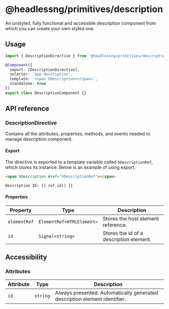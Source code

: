 # @headlessng/primitives/description

An unstyled, fully functional and accessible description component from which you can create your own styled one.

## Usage

```typescript
import { DescriptionDirective } from '@headlessng/primitives/description';

@Component({
  import: [DescriptionDirective],
  selector: 'app-description',
  template: `<span hDescription></span>`,
  standalone: true
})
export class DescriptionComponent {}
```

## API reference

### DescriptionDirective

Contains all the attributes, properties, methods, and events needed to manage description component.

#### Export

The directive is exported to a template variable called `hDescriptionRef`, which stores its instance. Below is an example of using export.

```html
<span hDescription #ref="hDescriptionRef"></span>

Description ID: {{ ref.id() }}
```

#### Properties

| Property     | Type                      | Description                             |
| ------------ | ------------------------- | --------------------------------------- |
| `elementRef` | `ElementRef<HTMLElement>` | Stores the host element reference.      |
| `id`         | `Signal<string>`          | Stores the id of a description element. |

## Accessibility

### Attributes

| Attribute | Type     | Description                                                               |
| --------- | -------- | ------------------------------------------------------------------------- |
| `id`      | `string` | Always presented. Automatically generated description element identifier. |
